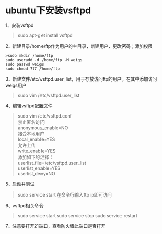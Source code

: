 # ubuntu下安装vsftpd

1、安装vsftpd
>sudo apt-get install vsftpd
	
2、新建目录/home/ftp作为用户的主目录，新建用户，更改密码；添加权限

	>sudo mkdir /home/ftp
	sudo useradd -d /home/ftp -M weigs
	sudo passwd weigs
	sudo chmod 777 /home/ftp


3、新建文件/etc/vsftpd.user_list，用于存放访问ftp的用户，在其中添加访问weigs用户

>sudo vim /etc/vsftpd.user_list

4、编辑vsftpd配置文件

>sudo vim /etc/vsftpd.conf\
>禁止匿名访问\
>anonymous_enable=NO\
>接受本地用户\
>local_enable=YES\
>允许上传\
>write_enable=YES\
>添加如下的注释：\
>userlist_file=/etc/vsftpd.user_list\
>userlist_enable=YES\
>userlist_deny=NO

5、启动并测试
>sudo service  start
>在命令行输入ftp ip即可访问

6、vsftpd相关命令
>sudo service start
>sudo service stop
>sudo service restart

7、注意要打开21端口，查看防火墙此端口是否打开